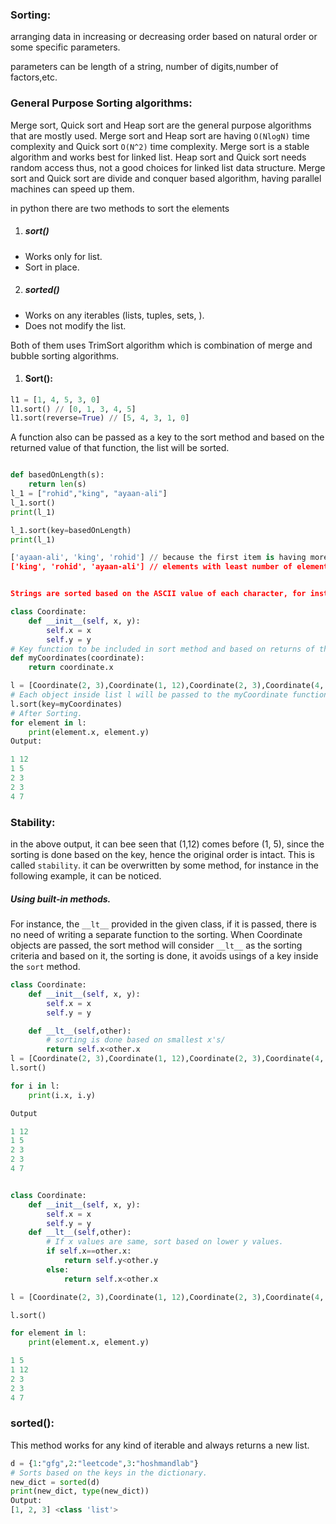 ### Sorting:

arranging data in increasing or decreasing order based on natural order or some specific parameters.

parameters can be length of a string, number of digits,number of factors,etc.

### General Purpose Sorting algorithms:

Merge sort, Quick sort and Heap sort are the general purpose algorithms that are mostly used.
Merge sort and Heap sort are having `O(NlogN)` time complexity and Quick sort `O(N^2)` time complexity.
Merge sort is a stable algorithm and works best for linked list.
Heap sort and Quick sort needs random access thus, not a good choices for linked list data structure.
Merge sort and Quick sort are divide and conquer based algorithm, having parallel machines can speed up them.

in python there are two methods to sort the elements

1. ##### sort()

- Works only for list.
- Sort in place.

2. ##### sorted()

- Works on any iterables (lists, tuples, sets, ).
- Does not modify the list.

Both of them uses TrimSort algorithm which is combination of merge and bubble sorting algorithms.

1. #### Sort():

```py
l1 = [1, 4, 5, 3, 0]
l1.sort() // [0, 1, 3, 4, 5]
l1.sort(reverse=True) // [5, 4, 3, 1, 0]
```

A function also can be passed as a key to the sort method and based on the returned value of that function, the list will be sorted.

```py

def basedOnLength(s):
    return len(s)
l_1 = ["rohid","king", "ayaan-ali"]
l_1.sort()
print(l_1)

l_1.sort(key=basedOnLength)
print(l_1)

['ayaan-ali', 'king', 'rohid'] // because the first item is having more a's, Hence the ASCII values are less. [smaller, 2nd smaller, ... , largest]
['king', 'rohid', 'ayaan-ali'] // elements with least number of elements at the beginning and it continues.


Strings are sorted based on the ASCII value of each character, for instance `a` has lower ASCII value than `z`, so in natural order, z will be at the end of the list.
```

```py
class Coordinate:
    def __init__(self, x, y):
        self.x = x
        self.y = y
# Key function to be included in sort method and based on returns of this, the sorting is done.
def myCoordinates(coordinate):
    return coordinate.x

l = [Coordinate(2, 3),Coordinate(1, 12),Coordinate(2, 3),Coordinate(4, 7),Coordinate(1, 5)]
# Each object inside list l will be passed to the myCoordinate function and based on return of myCoordinate method,the sorting is done.
l.sort(key=myCoordinates)
# After Sorting.
for element in l:
    print(element.x, element.y)
Output:

1 12
1 5
2 3
2 3
4 7

```

### Stability:

in the above output, it can bee seen that (1,12) comes before (1, 5), since the sorting is done based on the key, hence the original order is intact. This is called `stability`.
it can be overwritten by some method, for instance in the following example, it can be noticed.

##### Using built-in methods.

For instance, the `__lt__` provided in the given class, if it is passed, there is no need of writing a separate function to the sorting.
When Coordinate objects are passed, the sort method will consider `__lt__` as the sorting criteria and based on it, the sorting is done, it avoids usings of a key inside the `sort` method.

```py
class Coordinate:
    def __init__(self, x, y):
        self.x = x
        self.y = y

    def __lt__(self,other):
        # sorting is done based on smallest x's/
        return self.x<other.x
l = [Coordinate(2, 3),Coordinate(1, 12),Coordinate(2, 3),Coordinate(4, 7),Coordinate(1, 5)]
l.sort()

for i in l:
    print(i.x, i.y)

Output

1 12
1 5
2 3
2 3
4 7
```

```py

class Coordinate:
    def __init__(self, x, y):
        self.x = x
        self.y = y
    def __lt__(self,other):
        # If x values are same, sort based on lower y values.
        if self.x==other.x:
            return self.y<other.y
        else:
            return self.x<other.x

l = [Coordinate(2, 3),Coordinate(1, 12),Coordinate(2, 3),Coordinate(4, 7),Coordinate(1, 5)]

l.sort()

for element in l:
    print(element.x, element.y)

1 5
1 12
2 3
2 3
4 7

```

### sorted():

This method works for any kind of iterable and always returns a new list.

```py
d = {1:"gfg",2:"leetcode",3:"hoshmandlab"}
# Sorts based on the keys in the dictionary.
new_dict = sorted(d)
print(new_dict, type(new_dict))
Output:
[1, 2, 3] <class 'list'>
```
